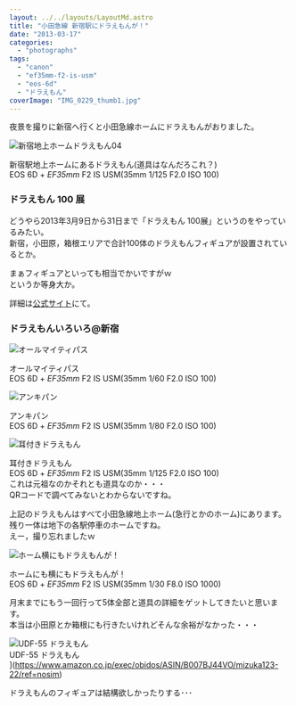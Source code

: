 ```yaml
---
layout: ../../layouts/LayoutMd.astro
title: "小田急線 新宿駅にドラえもんが！"
date: "2013-03-17"
categories: 
  - "photographs"
tags: 
  - "canon"
  - "ef35mm-f2-is-usm"
  - "eos-6d"
  - "ドラえもん"
coverImage: "IMG_0229_thumb1.jpg"
---
```


夜景を撮りに新宿へ行くと小田急線ホームにドラえもんがおりました。

![新宿地上ホームドラえもん04](/archive/images/IMG_0229_thumb.jpg "新宿地上ホームドラえもん04")
  
新宿駅地上ホームにあるドラえもん(道具はなんだろこれ？)  
EOS 6D + _EF35mm_ F2 IS USM(35mm 1/125 F2.0 ISO 100)

### ドラえもん 100 展

どうやら2013年3月9日から31日まで「ドラえもん 100展」というのをやっているみたい。  
新宿，小田原，箱根エリアで合計100体のドラえもんフィギュアが設置されているとか。

まぁフィギュアといっても相当でかいですがｗ  
というか等身大か。

詳細は[公式サイト](http://www.odakyu-dora100.jp/)にて。

### ドラえもんいろいろ@新宿

![オールマイティパス](/archive/images/IMG_0224_thumb.jpg "オールマイティパス")
  
オールマイティパス  
EOS 6D + _EF35mm_ F2 IS USM(35mm 1/60 F2.0 ISO 100)

![アンキパン](/archive/images/IMG_0225_thumb.jpg "アンキパン")
  
アンキパン  
EOS 6D + _EF35mm_ F2 IS USM(35mm 1/80 F2.0 ISO 100)

![耳付きドラえもん](/archive/images/IMG_0226_thumb.jpg "耳付きドラえもん")
  
耳付きドラえもん  
EOS 6D + _EF35mm_ F2 IS USM(35mm 1/125 F2.0 ISO 100)  
これは元祖なのかそれとも道具なのか・・・  
QRコードで調べてみないとわからないですね。

上記のドラえもんはすべて小田急線地上ホーム(急行とかのホーム)にあります。  
残り一体は地下の各駅停車のホームですね。  
えー，撮り忘れましたｗ

![ホーム横にもドラえもんが！](/archive/images/IMG_0227_thumb.jpg "ホーム横にもドラえもんが！")
  
ホームにも横にもドラえもんが！  
EOS 6D + _EF35mm_ F2 IS USM(35mm 1/30 F8.0 ISO 1000)

月末までにもう一回行って5体全部と道具の詳細をゲットしてきたいと思います。  
本当は小田原とか箱根にも行きたいけれどそんな余裕がなかった・・・

![UDF-55 ドラえもん](/archive/images/41h%2BI9zGKdL._SL160_.jpg)  
UDF-55 ドラえもん  
](https://www.amazon.co.jp/exec/obidos/ASIN/B007BJ44VO/mizuka123-22/ref=nosim)

ドラえもんのフィギュアは結構欲しかったりする･･･
